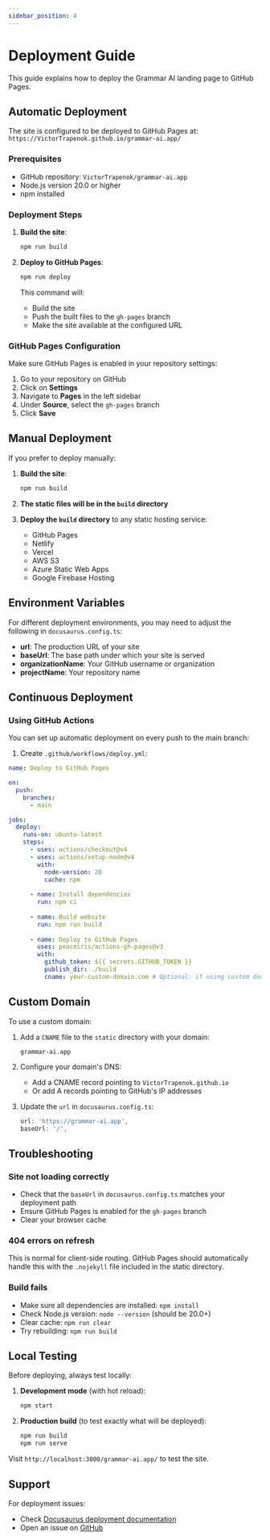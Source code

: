 ```yaml
---
sidebar_position: 4
---
```


# Deployment Guide

This guide explains how to deploy the Grammar AI landing page to GitHub Pages.

## Automatic Deployment

The site is configured to be deployed to GitHub Pages at: `https://VictorTrapenok.github.io/grammar-ai.app/`

### Prerequisites

- GitHub repository: `VictorTrapenok/grammar-ai.app`
- Node.js version 20.0 or higher
- npm installed

### Deployment Steps

1. **Build the site**:
   ```bash
   npm run build
   ```

2. **Deploy to GitHub Pages**:
   ```bash
   npm run deploy
   ```

   This command will:
   - Build the site
   - Push the built files to the `gh-pages` branch
   - Make the site available at the configured URL

### GitHub Pages Configuration

Make sure GitHub Pages is enabled in your repository settings:

1. Go to your repository on GitHub
2. Click on **Settings**
3. Navigate to **Pages** in the left sidebar
4. Under **Source**, select the `gh-pages` branch
5. Click **Save**

## Manual Deployment

If you prefer to deploy manually:

1. **Build the site**:
   ```bash
   npm run build
   ```

2. **The static files will be in the `build` directory**

3. **Deploy the `build` directory** to any static hosting service:
   - GitHub Pages
   - Netlify
   - Vercel
   - AWS S3
   - Azure Static Web Apps
   - Google Firebase Hosting

## Environment Variables

For different deployment environments, you may need to adjust the following in `docusaurus.config.ts`:

- **url**: The production URL of your site
- **baseUrl**: The base path under which your site is served
- **organizationName**: Your GitHub username or organization
- **projectName**: Your repository name

## Continuous Deployment

### Using GitHub Actions

You can set up automatic deployment on every push to the main branch:

1. Create `.github/workflows/deploy.yml`:

```yaml
name: Deploy to GitHub Pages

on:
  push:
    branches:
      - main

jobs:
  deploy:
    runs-on: ubuntu-latest
    steps:
      - uses: actions/checkout@v4
      - uses: actions/setup-node@v4
        with:
          node-version: 20
          cache: npm
      
      - name: Install dependencies
        run: npm ci
      
      - name: Build website
        run: npm run build
      
      - name: Deploy to GitHub Pages
        uses: peaceiris/actions-gh-pages@v3
        with:
          github_token: ${{ secrets.GITHUB_TOKEN }}
          publish_dir: ./build
          cname: your-custom-domain.com # Optional: if using custom domain
```

## Custom Domain

To use a custom domain:

1. Add a `CNAME` file to the `static` directory with your domain:
   ```
   grammar-ai.app
   ```

2. Configure your domain's DNS:
   - Add a CNAME record pointing to `VictorTrapenok.github.io`
   - Or add A records pointing to GitHub's IP addresses

3. Update the `url` in `docusaurus.config.ts`:
   ```typescript
   url: 'https://grammar-ai.app',
   baseUrl: '/',
   ```

## Troubleshooting

### Site not loading correctly

- Check that the `baseUrl` in `docusaurus.config.ts` matches your deployment path
- Ensure GitHub Pages is enabled for the `gh-pages` branch
- Clear your browser cache

### 404 errors on refresh

This is normal for client-side routing. GitHub Pages should automatically handle this with the `.nojekyll` file included in the static directory.

### Build fails

- Make sure all dependencies are installed: `npm install`
- Check Node.js version: `node --version` (should be 20.0+)
- Clear cache: `npm run clear`
- Try rebuilding: `npm run build`

## Local Testing

Before deploying, always test locally:

1. **Development mode** (with hot reload):
   ```bash
   npm start
   ```

2. **Production build** (to test exactly what will be deployed):
   ```bash
   npm run build
   npm run serve
   ```

Visit `http://localhost:3000/grammar-ai.app/` to test the site.

## Support

For deployment issues:
- Check [Docusaurus deployment documentation](https://docusaurus.io/docs/deployment)
- Open an issue on [GitHub](https://github.com/VictorTrapenok/grammar-ai.app/issues)
